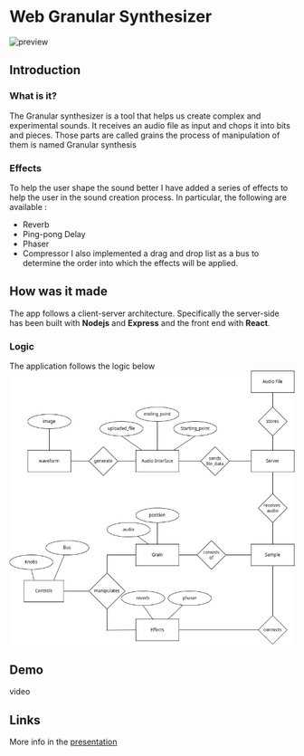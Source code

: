 # Web Granular Synthesizer 
![preview](./granular.png)
## Introduction
### What is it?
The Granular synthesizer is a tool that helps us create complex and 
experimental sounds.
It receives an audio file as input and chops it into bits and pieces.
Those parts are called grains the process of manipulation of them is named 
Granular synthesis
### Effects
To help the user shape the sound better I have added a series of effects to help
the user in the sound creation process. In particular, the following are
available :
* Reverb
* Ping-pong Delay
* Phaser
* Compressor
I also implemented a drag and drop list as a bus to determine the order into which
the effects will be applied.

## How was it made
The app follows a client-server architecture. Specifically the server-side
has been built with **Nodejs** and **Express** and the front end with **React**.
### Logic
The application follows the logic below
![diagram]( ./granular.jpg )

## Demo
video

## Links
More info in the [presentation](./presentation.pdf)


